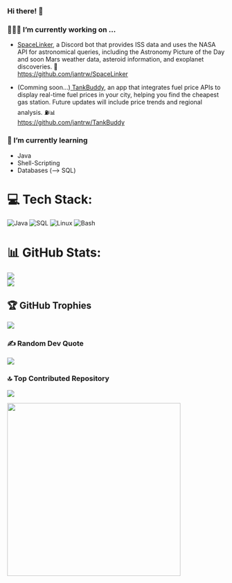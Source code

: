### Hi there! 👋

### 🧑🏻‍💻 I’m currently working on ...
  - [SpaceLinker](https://github.com/jantrw/SpaceLinker), a Discord bot that provides ISS data and uses the NASA API for astronomical queries, including the Astronomy Picture of the Day and soon Mars weather data, asteroid information, and exoplanet discoveries. 🚀                                                                                
    https://github.com/jantrw/SpaceLinker
    
  - (Comming soon...)[ TankBuddy](https://github.com/jantrw/TankBuddy), an app that integrates fuel price APIs to display real-time fuel prices in your city, helping you find the cheapest gas station. Future updates will include price trends and regional analysis. ⛽📊  
    https://github.com/jantrw/TankBuddy
### 🌱 I’m currently learning 
  - Java
  - Shell-Scripting
  - Databases (--> SQL)

# 💻 Tech Stack:
![Java](https://img.shields.io/badge/java-%23ED8B00.svg?style=flat&logo=java&logoColor=white) ![SQL](https://img.shields.io/badge/SQL-4479A1?style=flat&logo=sql&logoColor=white)
 ![Linux](https://img.shields.io/badge/Linux-FCC624?style=flat&logo=linux&logoColor=black) ![Bash](https://img.shields.io/badge/Bash-121011?style=flat&logo=gnu-bash&logoColor=white)



# 📊 GitHub Stats:
![](https://github-readme-streak-stats.herokuapp.com/?user=jantrw&theme=tokyonight&hide_border=true)<br/>
![](https://github-readme-stats.vercel.app/api/top-langs/?username=jantrw&theme=tokyonight&hide_border=true&include_all_commits=true&count_private=false&layout=compact)

## 🏆 GitHub Trophies
![](https://github-profile-trophy.vercel.app/?username=jantrw&theme=tokyonight&no-frame=true&no-bg=true&margin-w=4)

### ✍️ Random Dev Quote
![](https://quotes-github-readme.vercel.app/api?type=horizontal&theme=tokyonight)

### 🔝 Top Contributed Repository
![](https://github-contributor-stats.vercel.app/api?username=jantrw&limit=5&theme=tokyonight&combine_all_yearly_contributions=true)

<img src='https://i.imgur.com/9FhaE5v.jpeg' style="height: 400px;"/>

